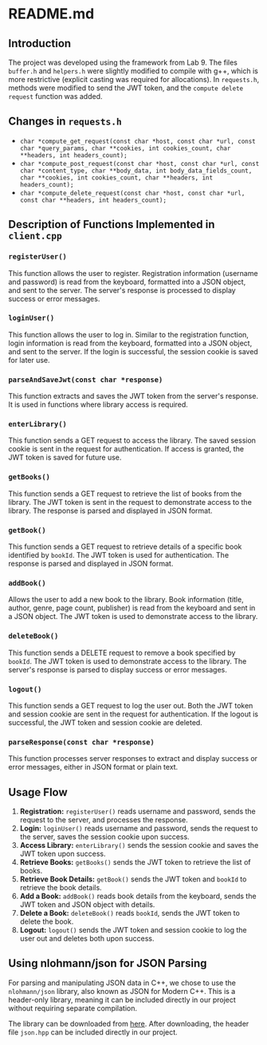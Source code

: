 # README.md

## Introduction
The project was developed using the framework from Lab 9. The files `buffer.h` and `helpers.h` were slightly modified to compile with g++, which is more restrictive (explicit casting was required for allocations). In `requests.h`, methods were modified to send the JWT token, and the `compute delete request` function was added.

## Changes in `requests.h`
- `char *compute_get_request(const char *host, const char *url, const char *query_params, char **cookies, int cookies_count, char **headers, int headers_count);`
- `char *compute_post_request(const char *host, const char *url, const char *content_type, char **body_data, int body_data_fields_count, char **cookies, int cookies_count, char **headers, int headers_count);`
- `char *compute_delete_request(const char *host, const char *url, const char **headers, int headers_count);`

## Description of Functions Implemented in `client.cpp`

### `registerUser()`
This function allows the user to register. Registration information (username and password) is read from the keyboard, formatted into a JSON object, and sent to the server. The server's response is processed to display success or error messages.

### `loginUser()`
This function allows the user to log in. Similar to the registration function, login information is read from the keyboard, formatted into a JSON object, and sent to the server. If the login is successful, the session cookie is saved for later use.

### `parseAndSaveJwt(const char *response)`
This function extracts and saves the JWT token from the server's response. It is used in functions where library access is required.

### `enterLibrary()`
This function sends a GET request to access the library. The saved session cookie is sent in the request for authentication. If access is granted, the JWT token is saved for future use.

### `getBooks()`
This function sends a GET request to retrieve the list of books from the library. The JWT token is sent in the request to demonstrate access to the library. The response is parsed and displayed in JSON format.

### `getBook()`
This function sends a GET request to retrieve details of a specific book identified by `bookId`. The JWT token is used for authentication. The response is parsed and displayed in JSON format.

### `addBook()`
Allows the user to add a new book to the library. Book information (title, author, genre, page count, publisher) is read from the keyboard and sent in a JSON object. The JWT token is used to demonstrate access to the library.

### `deleteBook()`
This function sends a DELETE request to remove a book specified by `bookId`. The JWT token is used to demonstrate access to the library. The server's response is parsed to display success or error messages.

### `logout()`
This function sends a GET request to log the user out. Both the JWT token and session cookie are sent in the request for authentication. If the logout is successful, the JWT token and session cookie are deleted.

### `parseResponse(const char *response)`
This function processes server responses to extract and display success or error messages, either in JSON format or plain text.

## Usage Flow
1. **Registration:** `registerUser()` reads username and password, sends the request to the server, and processes the response.
2. **Login:** `loginUser()` reads username and password, sends the request to the server, saves the session cookie upon success.
3. **Access Library:** `enterLibrary()` sends the session cookie and saves the JWT token upon success.
4. **Retrieve Books:** `getBooks()` sends the JWT token to retrieve the list of books.
5. **Retrieve Book Details:** `getBook()` sends the JWT token and `bookId` to retrieve the book details.
6. **Add a Book:** `addBook()` reads book details from the keyboard, sends the JWT token and JSON object with details.
7. **Delete a Book:** `deleteBook()` reads `bookId`, sends the JWT token to delete the book.
8. **Logout:** `logout()` sends the JWT token and session cookie to log the user out and deletes both upon success.

## Using nlohmann/json for JSON Parsing
For parsing and manipulating JSON data in C++, we chose to use the `nlohmann/json` library, also known as JSON for Modern C++. This is a header-only library, meaning it can be included directly in our project without requiring separate compilation.

The library can be downloaded from [here](https://github.com/nlohmann/json/releases). After downloading, the header file `json.hpp` can be included directly in our project.
